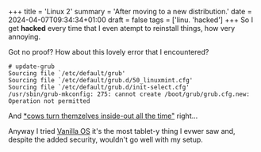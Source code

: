 +++
title = 'Linux 2'
summary = 'After moving to a new distribution.'
date = 2024-04-07T09:34:34+01:00
draft = false
tags = ['linu. 'hacked']
+++
So I get **hacked** every time that I even atempt to reinstall things, how very annoying.

Got no proof? How about this lovely error that I encountered?

```
# update-grub
Sourcing file `/etc/default/grub'
Sourcing file `/etc/default/grub.d/50_linuxmint.cfg'
Sourcing file `/etc/default/grub.d/init-select.cfg'
/usr/sbin/grub-mkconfig: 275: cannot create /boot/grub/grub.cfg.new: Operation not permitted
```

And [*cows turn themzelves inside-out all the time"](https://www.youtube.com/watch?v=xJ6vAAmoJHw) right...

Anyway I tried [Vanilla OS](https://vanillaos.org/) it's the most tablet-y thing I evwer saw and, despite the added security, wouldn't go well with my setup.
